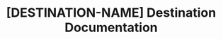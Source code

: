 ---
## FOR DESTINATIONS THAT HAVE MORE THAN 1 VERSION.

# -------------------------- #
#        Page Controls       #
# -------------------------- #

title: "[DESTINATION-NAME] Destination Documentation"
permalink: /destinations/[destination-type]

keywords: destination-type, destination-type data warehouse, destination-type data warehouse, destination-type etl, etl to destination-type, destination-type destination
summary: "Documentation for Stitch's [DESTINATION-NAME] destination."

destination: true
content-type: "destination-category"
key: "[destination-type]-category"

order: 1

layout: general


# -------------------------- #
#     Destination Details    #
# -------------------------- #

display_name: "[DESTINATION-NAME]"
type: "[destination-type]"

this-version: ""

sections:
  - title: "Select version"
    anchor: "select-version"
    content: |
      For a side-by-side comparison of each version of the {{ destination.display_name }} destination, refer to the [Version comparison section](#version-comparison).

      {% assign destinations = site.destinations | where:"key","[destination-type]-version-category" | sort:"this-version" | reverse %}

      <ul class="tiles three-columns">
      {% for destination in destinations %}
        <li>
          <a href="{{ site.baseurl | append: destination.url }}">
            <img src="{{ site.baseurl }}/images/destinations/icons/{{ destination.type }}.svg" style="max-height: 60px;" alt="{{ destination.display_name }} v{{ destination.this-version }} logo">
          </a>
          <strong>{{ destination.display_name }} (v{{ destination.this-version }})</strong><br>
          <a href="{{ site.baseurl | append: destination.url }}">All {{ destination.display_name }} (v{{ destination.this-version }}) documentation</a>
        </li>
      {% endfor %}
      </ul>

  - title: "Version history"
    anchor: "version-history-comparison"
    content: |
      {% include shared/versioning/version-history.html %}

  - title: "Version comparison"
    anchor: "version-comparison"
    content: |
      {% include shared/versioning/destination-supported-features.html %}
---
